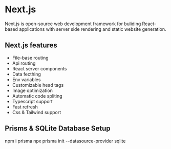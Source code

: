 # Next.js

Next.js is open-source web development framework for buliding React-based applications with server side rendering and static website generation.

## Next.js features

- File-base routing
- Api routing
- React server components
- Data fecthing
- Env variables
- Customizable head tags
- Image optimization
- Automatic code spliting
- Typescript support
- Fast refresh
- Css & Tailwind support

## Prisms & SQLite Database Setup

npm i prisma
npx prisma init --datasource-provider sqlite
